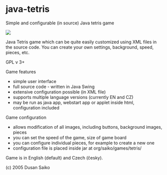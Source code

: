 java-tetris
===========

Simple and configurable (in source) Java tetris game

![](http://www.saiko.cz/java-tetris.png)

Java Tetris game which can be quite easily customized using XML files in the source code. 
You can create your own settings, background, speed, pieces, etc.

GPL v 3+

Game features

- simple user interface
- full source code - written in Java Swing
- extensive configuration possible (in XML file)
- supports multiple language versions (currently EN and CZ)
- may be run as java app, webstart app or applet inside html, configuration included

Game configuration

- allows modification of all images, including buttons, background images, pieces
- you can set the speed of the game, size of game board
- you can configure individual pieces, for example to create a new one
- configuration file is placed inside jar at org/saiko/games/tetris/

Game is in English (default) and Czech (česky).

(c) 2005 Dusan Saiko
